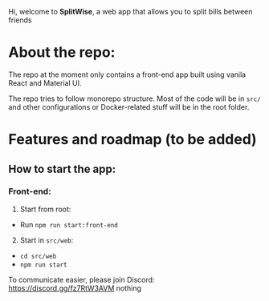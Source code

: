 Hi, welcome to **SplitWise**, a web app that allows you to split bills between friends

# About the repo:

The repo at the moment only contains a front-end app built using vanila React and Material UI.

The repo tries to follow monorepo structure. Most of the code will be in `src/` and other configurations or Docker-related stuff will be in the root folder.

# Features and roadmap (to be added)

## How to start the app:

### Front-end:

1. Start from root:

- Run `npm run start:front-end`

2. Start in `src/web`:

- `cd src/web`
- `npm run start`

To communicate easier, please join Discord: https://discord.gg/fz7RtW3AVM nothing
